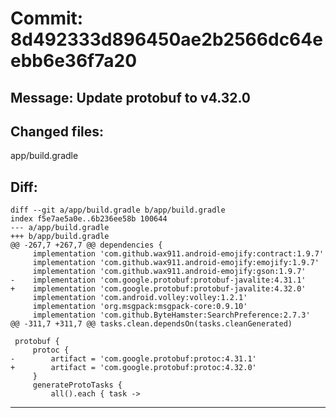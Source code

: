 # Commit: 8d492333d896450ae2b2566dc64eebb6e36f7a20
## Message: Update protobuf to v4.32.0
## Changed files:
app/build.gradle

## Diff:
```
diff --git a/app/build.gradle b/app/build.gradle
index f5e7ae5a0e..6b236ee58b 100644
--- a/app/build.gradle
+++ b/app/build.gradle
@@ -267,7 +267,7 @@ dependencies {
     implementation 'com.github.wax911.android-emojify:contract:1.9.7'
     implementation 'com.github.wax911.android-emojify:emojify:1.9.7'
     implementation 'com.github.wax911.android-emojify:gson:1.9.7'
-    implementation 'com.google.protobuf:protobuf-javalite:4.31.1'
+    implementation 'com.google.protobuf:protobuf-javalite:4.32.0'
     implementation 'com.android.volley:volley:1.2.1'
     implementation 'org.msgpack:msgpack-core:0.9.10'
     implementation 'com.github.ByteHamster:SearchPreference:2.7.3'
@@ -311,7 +311,7 @@ tasks.clean.dependsOn(tasks.cleanGenerated)
 
 protobuf {
     protoc {
-        artifact = 'com.google.protobuf:protoc:4.31.1'
+        artifact = 'com.google.protobuf:protoc:4.32.0'
     }
     generateProtoTasks {
         all().each { task ->
```
-----------------------------------
